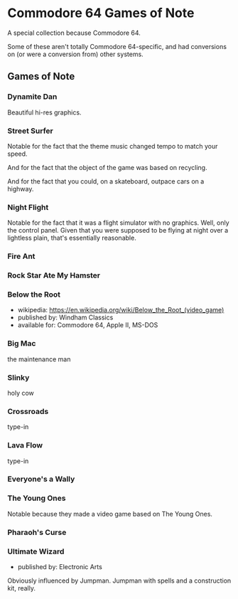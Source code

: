 Commodore 64 Games of Note
==========================

A special collection because Commodore 64.

Some of these aren't totally Commodore 64-specific, and had conversions
on (or were a conversion from) other systems.

Games of Note
-------------

### Dynamite Dan

Beautiful hi-res graphics.

### Street Surfer

Notable for the fact that the theme music changed tempo to match your
speed.

And for the fact that the object of the game was based on recycling.

And for the fact that you could, on a skateboard, outpace cars on a
highway.

### Night Flight

Notable for the fact that it was a flight simulator with no graphics.
Well, only the control panel.  Given that you were supposed to be
flying at night over a lightless plain, that's essentially reasonable.

### Fire Ant

### Rock Star Ate My Hamster

### Below the Root

*   wikipedia: https://en.wikipedia.org/wiki/Below_the_Root_(video_game)
*   published by: Windham Classics
*   available for: Commodore 64, Apple II, MS-DOS

### Big Mac

the maintenance man

### Slinky

holy cow

### Crossroads

type-in

### Lava Flow

type-in

### Everyone's a Wally

### The Young Ones

Notable because they made a video game based on The Young Ones.

### Pharaoh's Curse

### Ultimate Wizard

*   published by: Electronic Arts

Obviously influenced by Jumpman.  Jumpman with spells and a construction
kit, really.
